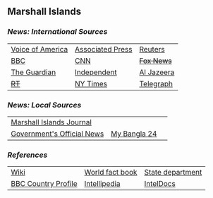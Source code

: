 ## Marshall Islands ##

### _News: International Sources_ ###
|   |   |   |
| --- | --- | --- |
| [Voice of America](https://www.voanews.com/search?search_api_fulltext=Marshall+Islands&type=1&sort_by=publication_time) | [Associated Press](https://apnews.com/MarshallIslands) | [Reuters](https://www.reuters.com/search/news?sortBy=&dateRange=&blob=Marshall+Islands) |
| [BBC](https://www.bbc.com/news/topics/cx1m7zg0g7nt/marshall-islands) | [CNN](https://www.cnn.com/search/?q=Marshall+Islands&size=10&type=article) | [~~Fox News~~]() |
| [The Guardian](https://www.theguardian.com/world/marshall-islands)  | [Independent](https://www.independent.co.uk/topic/Marshall-Islands) | [Al Jazeera](https://www.aljazeera.com/topics/country/Marshall-Islands.html) |
| [~~RT~~]() | [NY Times](https://www.nytimes.com/topic/destination/marshall-islands) | [Telegraph](https://www.telegraph.co.uk/marshall-islands/) |

### _News: Local Sources_ ###
|   |   |   |
| --- | --- | --- |
| [Marshall Islands Journal](https://marshallislandsjournal.com/) |  |  |
| [Government's Official News](http://marshallislands-news.com/) | [My Bangla 24](https://mybangla24.com/marshall-islands-newspapers) |  |


### _References_ ###
|   |   |   |
| --- | --- | --- |
| [Wiki](https://en.wikipedia.org/wiki/Marshall_Islands) | [World fact book](https://www.cia.gov/library/publications/resources/the-world-factbook/geos/rm.html) | [State department](https://www.state.gov/countries-areas/marshall-islands/) |
| [BBC Country Profile](https://www.bbc.com/news/world-asia-15595431) | [Intellipedia](https://intellipedia.intelink.gov/wiki/Marshall_Islands) | [IntelDocs](https://inteldocs.intelink.gov/search/folder?q=Marshall+Islands) |
